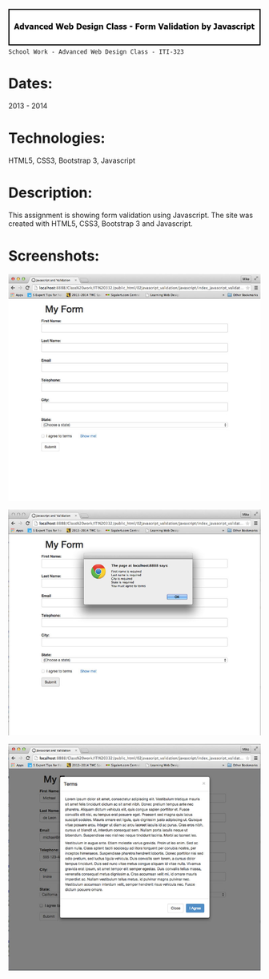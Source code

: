 ![Title](github/github_title_iti323_javascriptform.gif)  
`School Work - Advanced Web Design Class - ITI-323`  

# Dates:  
2013 - 2014  
# Technologies:  
HTML5, CSS3, Bootstrap 3, Javascript  
# Description:  
This assignment is showing form validation using Javascript.  The site was created with HTML5, CSS3, Bootstrap 3 and Javascript.  
# Screenshots:
![Screenshot](github/github_screenshot_iti323_javascriptform1.jpg)  

![Screenshot](github/github_screenshot_iti323_javascriptform2.jpg)  

![Screenshot](github/github_screenshot_iti323_javascriptform3.jpg)  

